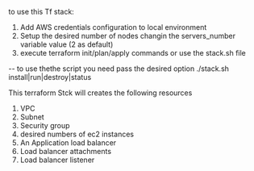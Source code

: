 to use this Tf stack:
 1. Add AWS credentials configuration to local environment 
 2. Setup the desired number of nodes changin the servers_number variable value (2 as default)
 3. execute terraform init/plan/apply commands or use the stack.sh file

 -- to use thethe script you need pass the desired option ./stack.sh install|run|destroy|status

This terraform Stck will creates the following resources
 1. VPC
 2. Subnet
 3. Security group
 4. desired numbers of ec2 instances
 5. An Application load balancer
 6. Load balancer attachments
 7. Load balancer listener 